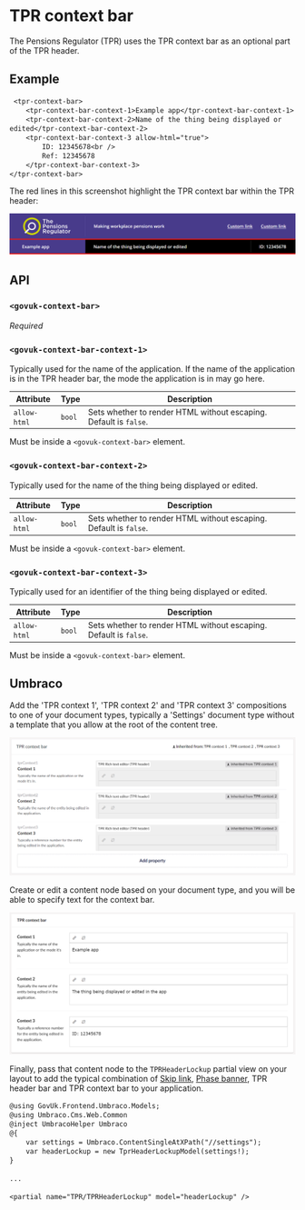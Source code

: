 # TPR context bar

The Pensions Regulator (TPR) uses the TPR context bar as an optional part of the TPR header.

## Example

```razor
 <tpr-context-bar>
    <tpr-context-bar-context-1>Example app</tpr-context-bar-context-1>
    <tpr-context-bar-context-2>Name of the thing being displayed or edited</tpr-context-bar-context-2>
    <tpr-context-bar-context-3 allow-html="true">
        ID: 12345678<br />
        Ref: 12345678
    </tpr-context-bar-context-3>
</tpr-context-bar>
```

The red lines in this screenshot highlight the TPR context bar within the TPR header:

![TPR context bar within the TPR header](../images/tpr-context-bar.png)

## API

### `<govuk-context-bar>`

_Required_

### `<govuk-context-bar-context-1>`

Typically used for the name of the application. If the name of the application is in the TPR header bar, the mode the application is in may go here.

| Attribute    | Type   | Description                                                       |
| ------------ | ------ | ----------------------------------------------------------------- |
| `allow-html` | `bool` | Sets whether to render HTML without escaping. Default is `false`. |

Must be inside a `<govuk-context-bar>` element.

### `<govuk-context-bar-context-2>`

Typically used for the name of the thing being displayed or edited.

| Attribute    | Type   | Description                                                       |
| ------------ | ------ | ----------------------------------------------------------------- |
| `allow-html` | `bool` | Sets whether to render HTML without escaping. Default is `false`. |

Must be inside a `<govuk-context-bar>` element.

### `<govuk-context-bar-context-3>`

Typically used for an identifier of the thing being displayed or edited.

| Attribute    | Type   | Description                                                       |
| ------------ | ------ | ----------------------------------------------------------------- |
| `allow-html` | `bool` | Sets whether to render HTML without escaping. Default is `false`. |

Must be inside a `<govuk-context-bar>` element.

## Umbraco

Add the 'TPR context 1', 'TPR context 2' and 'TPR context 3' compositions to one of your document types, typically a 'Settings' document type without a template that you allow at the root of the content tree.

![TPR context bar compositions added to a document type](/docs/images/tpr-context-bar-umbraco-document-type.png)

Create or edit a content node based on your document type, and you will be able to specify text for the context bar.

![Editing TPR context bar content](/docs/images/tpr-context-bar-umbraco-content.png)

Finally, pass that content node to the `TPRHeaderLockup` partial view on your layout to add the typical combination of [Skip link](https://design-system.service.gov.uk/components/skip-link/), [Phase banner](https://design-system.service.gov.uk/components/phase-banner/), TPR header bar and TPR context bar to your application.

```razor
@using GovUk.Frontend.Umbraco.Models;
@using Umbraco.Cms.Web.Common
@inject UmbracoHelper Umbraco
@{
    var settings = Umbraco.ContentSingleAtXPath("//settings");
    var headerLockup = new TprHeaderLockupModel(settings!);
}

...

<partial name="TPR/TPRHeaderLockup" model="headerLockup" />
```
